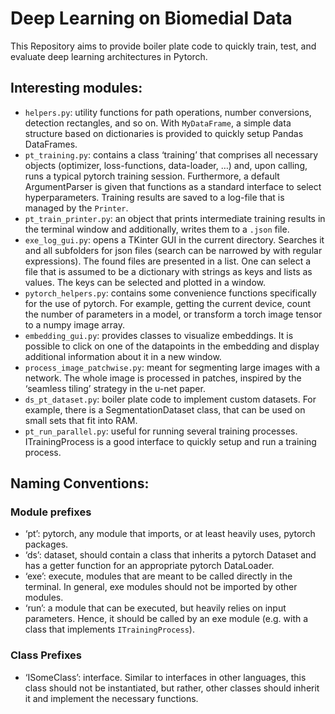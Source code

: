 # Deep Learning on Biomedial Data

This Repository aims to provide boiler plate code to quickly train, test, and evaluate deep learning architectures in Pytorch.

## Interesting modules:
 - `helpers.py`: utility functions for path operations, number conversions, detection rectangles, and so on. With `MyDataFrame`, a simple data structure based on dictionaries is provided to quickly setup Pandas DataFrames.
- `pt_training.py`: contains a class ‘training’ that comprises all necessary objects (optimizer, loss-functions, data-loader, …) and, upon calling, runs a typical pytorch training session. Furthermore, a default ArgumentParser is given that functions as a standard interface to select hyperparameters. Training results are saved to a log-file that is managed by the `Printer`.
- `pt_train_printer.py`: an object that prints intermediate training results in the terminal window and additionally, writes them to a `.json` file.
- `exe_log_gui.py`: opens a TKinter GUI in the current directory. Searches it and all subfolders for json files (search can be narrowed by with regular expressions). The found files are presented in a list. One can select a file that is assumed to be a dictionary with strings as keys and lists as values. The keys can be selected and plotted in a window.
- `pytorch_helpers.py`: contains some convenience functions specifically for the use of pytorch. For example, getting the current device, count the number of parameters in a model, or transform a torch image tensor to a numpy image array.
- `embedding_gui.py`: provides classes to visualize embeddings. It is possible to click on one of the datapoints in the embedding and display additional information about it in a new window.
- `process_image_patchwise.py`: meant for segmenting large images with a network. The whole image is processed in patches, inspired by the ‘seamless tiling’ strategy in the u-net paper.
- `ds_pt_dataset.py`: boiler plate code to implement custom datasets. For example, there is a SegmentationDataset class, that can be used on small sets that fit into RAM.
- `pt_run_parallel.py`: useful for running several training processes. ITrainingProcess is a good interface to quickly setup and run a training process.

## Naming Conventions:
### Module prefixes
- ‘pt’: pytorch, any module that imports, or at least heavily uses, pytorch packages.
- ‘ds’: dataset, should contain a class that inherits a pytorch Dataset and has a getter function for an appropriate pytorch DataLoader.
- ‘exe’: execute, modules that are meant to be called directly in the terminal. In general, exe modules should not be imported by other modules.
- ‘run’: a module that can be executed, but heavily relies on input parameters. Hence, it should be called by an exe module (e.g. with a class that implements `ITrainingProcess`).


### Class Prefixes
- ‘ISomeClass’: interface. Similar to interfaces in other languages, this class should not be instantiated, but rather, other classes should inherit it and implement the necessary functions.  

